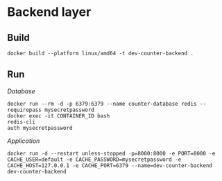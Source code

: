 # Backend layer

## Build

```
docker build --platform linux/amd64 -t dev-counter-backend .
```

## Run

_Database_

```
docker run --rm -d -p 6379:6379 --name counter-database redis --requirepass mysecretpassword
docker exec -it CONTAINER_ID bash
redis-cli
auth mysecretpassword
```

_Application_

```
docker run -d --restart unless-stopped -p=8000:8000 -e PORT=8000 -e CACHE_USER=default -e CACHE_PASSWORD=mysecretpassword -e CACHE_HOST=127.0.0.1 -e CACHE_PORT=6379 --name=dev-counter-backend dev-counter-backend
```
